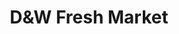 ---
title: "D&W Fresh Market"
url: /grand-rapids/dandw-fresh-market-28th-street-southeast/
shop: supermarket
---